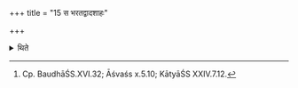 +++
title = "15 स भरतद्वादशाहः"

+++

<details><summary>थिते</summary>

15. This (Soma-sacrifice is called) Bharata-Dvādaśāha.[^1]  

[^1]: Cp. BaudhāŚS.XVI.32; Āśvaśs x.5.10; KātyāŚS XXIV.7.12.  

</details>
